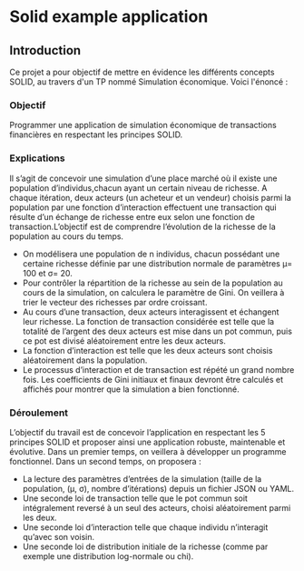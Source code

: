 # Solid example application

## Introduction
Ce projet a pour objectif de mettre en évidence les différents concepts SOLID, au travers d'un TP nommé Simulation économique.
Voici l'énoncé :

### Objectif
Programmer une application de simulation économique de transactions financières en respectant les principes SOLID.

### Explications
Il s’agit de concevoir une simulation d’une place marché où il existe une population d’individus,chacun ayant un certain niveau de richesse.  A chaque itération, deux acteurs (un acheteur et un vendeur) choisis parmi la population par une fonction  d’interaction effectuent une transaction qui résulte d’un échange de richesse entre eux selon une fonction de transaction.L’objectif est de comprendre l’évolution de la richesse de la population au cours du temps.
* On modélisera une population de n individus, chacun possédant une certaine richesse définie par une distribution normale de paramètres μ= 100 et σ= 20.
* Pour contrôler la répartition de la richesse au sein de la population au cours de la simulation, on calculera le paramètre de Gini. On veillera à trier le vecteur des richesses par ordre croissant.
* Au cours d’une transaction, deux acteurs interagissent et échangent leur richesse.  La fonction de transaction considérée est telle que la totalité de l’argent des deux acteurs est mise dans un pot commun, puis ce pot est divisé aléatoirement entre les deux acteurs.
* La fonction d’interaction est telle que les deux acteurs sont choisis aléatoirement dans la population.
* Le processus d’interaction et de transaction est répété un grand nombre fois. Les coefficients de Gini initiaux et finaux devront être calculés et affichés pour montrer que la simulation a bien fonctionné.


### Déroulement
L’objectif du travail est de concevoir l’application en respectant les 5 principes SOLID et proposer ainsi une application robuste, maintenable et évolutive.  Dans un premier temps, on veillera à développer un programme fonctionnel. Dans un second temps, on proposera :
* La lecture des paramètres d’entrées de la simulation (taille de la population, (μ, σ), nombre d’itérations) depuis un fichier JSON ou YAML.
* Une seconde loi de transaction telle que le pot commun soit intégralement reversé à un seul des acteurs, choisi aléatoirement parmi les deux.
* Une seconde loi d’interaction telle que chaque individu n’interagit qu’avec son voisin.
* Une seconde loi de distribution initiale de la richesse (comme par exemple une distribution log-normale ou chi).
